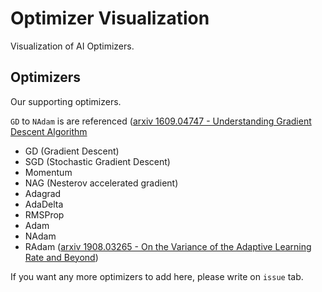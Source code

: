 # Optimizer Visualization

Visualization of AI Optimizers.

## Optimizers

Our supporting optimizers.

`GD` to `NAdam` is are referenced ([arxiv 1609.04747 - Understanding Gradient Descent Algorithm](https://arxiv.org/abs/1908.03265)

- GD (Gradient Descent)
- SGD (Stochastic Gradient Descent)
- Momentum
- NAG (Nesterov accelerated gradient)
- Adagrad
- AdaDelta
- RMSProp
- Adam
- NAdam
- RAdam ([arxiv 1908.03265 - On the Variance of the Adaptive Learning Rate and Beyond](https://arxiv.org/abs/1908.03265))

If you want any more optimizers to add here, please write on `issue` tab.
